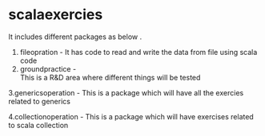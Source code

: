 # scalaexercies
It includes different packages as below .

1. fileopration - 
   It has code to read and write the data from file using scala code 
2. groundpractice -  
   This is a R&D area where different things will be tested

3.genericsoperation - 
This is a package which will have all the exercies related to generics 

4.collectionoperation - This is a package which will have exercises related to scala collection
   
